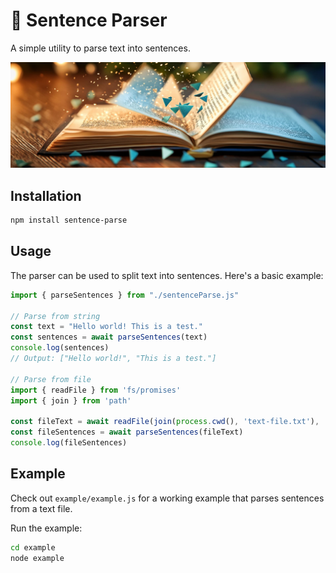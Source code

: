# 📄 Sentence Parser
A simple utility to parse text into sentences.

![sentence-parse](https://raw.githubusercontent.com/jparkerweb/sentence-parse/refs/heads/main/docs/sentence-parse.jpg)

## Installation

```bash
npm install sentence-parse
```

## Usage

The parser can be used to split text into sentences. Here's a basic example:

```javascript
import { parseSentences } from "./sentenceParse.js"

// Parse from string
const text = "Hello world! This is a test."
const sentences = await parseSentences(text)
console.log(sentences)
// Output: ["Hello world!", "This is a test."]

// Parse from file
import { readFile } from 'fs/promises'
import { join } from 'path'

const fileText = await readFile(join(process.cwd(), 'text-file.txt'), 'utf8')
const fileSentences = await parseSentences(fileText)
console.log(fileSentences)
```

## Example

Check out `example/example.js` for a working example that parses sentences from a text file.

Run the example:
```bash
cd example
node example
```
